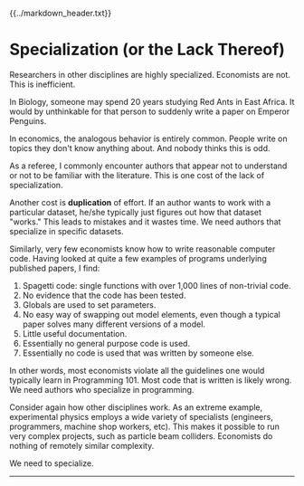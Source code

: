 {{../markdown_header.txt}}

# Specialization (or the Lack Thereof) #

Researchers in other disciplines are highly specialized. Economists are not. This is inefficient.

In Biology, someone may spend 20 years studying Red Ants in East Africa. It would by unthinkable for that person to suddenly write a paper on Emperor Penguins. 

In economics, the analogous behavior is entirely common. People write on topics they don't know anything about. And nobody thinks this is odd.

As a referee, I commonly encounter authors that appear not to understand or not to be familiar with the literature. This is one cost of the lack of specialization.

Another cost is **duplication** of effort. If an author wants to work with a particular dataset, he/she typically just figures out how that dataset "works." This leads to mistakes and it wastes time. We need authors that specialize in specific datasets.

Similarly, very few economists know how to write reasonable computer code. Having looked at quite a few examples of programs underlying published papers, I find:

1. Spagetti code: single functions with over 1,000 lines of non-trivial code.
2. No evidence that the code has been tested.
4. Globals are used to set parameters.
5. No easy way of swapping out model elements, even though a typical paper solves many different versions of a model.
6. Little useful documentation.
3. Essentially no general purpose code is used.
4. Essentially no code is used that was written by someone else. 

In other words, most economists violate all the guidelines one would typically learn in Programming 101. Most code that is written is likely wrong. We need authors who specialize in programming.

Consider again how other disciplines work. As an extreme example, experimental physics employs a wide variety of specialists (engineers, programmers, machine shop workers, etc). This makes it possible to run very complex projects, such as particle beam colliders. Economists do nothing of remotely similar complexity.

We need to specialize.

---------------
